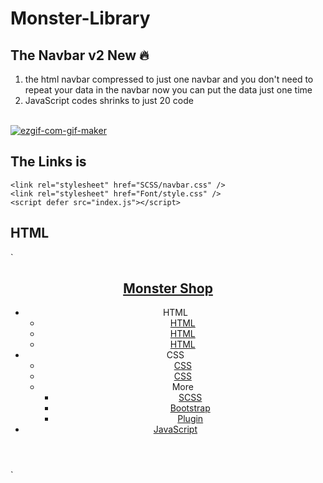 # Monster-Library
## The Navbar v2 New 🔥
1. the html navbar compressed to just one navbar and you don't need to repeat your data in the navbar
now you can put the data just one time
2. JavaScript codes shrinks to just 20 code
<br/>
<a href="https://imgbb.com/"><img src="https://i.ibb.co/F8VSyRn/ezgif-com-gif-maker.gif" alt="ezgif-com-gif-maker" border="0" /></a>

## The Links is

```
<link rel="stylesheet" href="SCSS/navbar.css" />
<link rel="stylesheet" href="Font/style.css" />
<script defer src="index.js"></script>
```
## HTML
`
<header>
    <nav>
        <h1 class="logo"><a href="#">Monster Shop</a></h1>
        <span id="show_icon" class="icon-menu"></span>
        <ul class="grandfather" id="grandFather">
            <li class="main_list">
                <div class="main_top">
                    <span class="main_links">HTML</span>
                    <span class="icon-plus icon"></span>
                </div>
                <ul class="sub_parent">
                    <li><a class="links_href" href="#">HTML</a></li>
                    <li><a class="links_href" href="#">HTML</a></li>
                    <li><a class="links_href" href="#">HTML</a></li>
                </ul>
            </li>
            <li class="main_list">
                <div class="main_top">
                    <span class="main_links">CSS</span>
                    <span class="icon-plus icon"></span>
                </div>
                <ul class="sub_parent">
                    <li><a class="links_href" href="#">CSS</a></li>
                    <li><a class="links_href" href="#">CSS</a></li>
                    <li class="sub_main_list">
                        <div class="sub_main_top more">
                            <span class="dropdown_link">More</span>
                            <span class="icon-plus icon"></span>
                        </div>
                        <ul class="sub_sub_parent">
                            <li><a class="sub_links_href" href="#">SCSS</a></li>
                            <li><a class="sub_links_href" href="#">Bootstrap</a></li>
                            <li><a class="sub_links_href" href="#">Plugin</a></li>
                        </ul>
                    </li>
                </ul>
            </li>
            <li class="main_list">
                <div class="main_top">
                    <a href="#" class="main_links">JavaScript</a>
                </div>
            </li>
        </ul>
    </nav>
</header>
`
